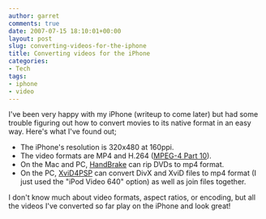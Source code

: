 ```yaml
---
author: garret
comments: true
date: 2007-07-15 18:10:01+00:00
layout: post
slug: converting-videos-for-the-iphone
title: Converting videos for the iPhone
categories:
- Tech
tags:
- iphone
- video
---
```


I've been very happy with my iPhone (writeup to come later) but had some trouble figuring out how to convert movies to its native format in an easy way. Here's what I've found out;

  * The iPhone's resolution is 320x480 at 160ppi.
  * The video formats are MP4 and H.264 ([MPEG-4 Part 10](http://en.wikipedia.org/wiki/H.264/MPEG-4_AVC)).
  * On the Mac and PC, [HandBrake](http://handbrake.m0k.org/) can rip DVDs to mp4 format.
  * On the PC, [XviD4PSP](http://www.winnydows.com/xvid4psp.html) can convert DivX and XviD files to mp4 format (I just used the "iPod Video 640" option) as well as join files together.

I don't know much about video formats, aspect ratios, or encoding, but all the videos I've converted so far play on the iPhone and look great!
